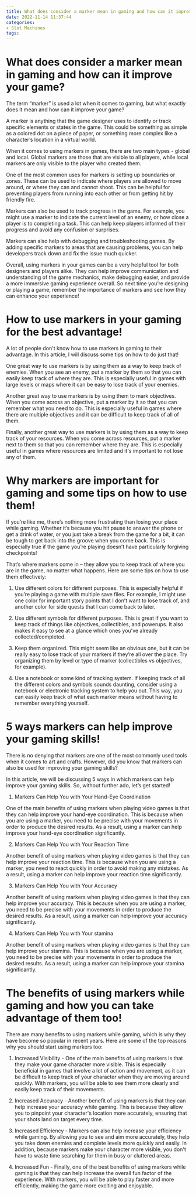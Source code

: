 ```yaml
---
title: What does consider a marker mean in gaming and how can it improve your game
date: 2022-11-14 11:37:44
categories:
- Slot Machines
tags:
---
```



#  What does consider a marker mean in gaming and how can it improve your game?

The term “marker” is used a lot when it comes to gaming, but what exactly does it mean and how can it improve your game?

A marker is anything that the game designer uses to identify or track specific elements or states in the game. This could be something as simple as a colored dot on a piece of paper, or something more complex like a character’s location in a virtual world.

When it comes to using markers in games, there are two main types - global and local. Global markers are those that are visible to all players, while local markers are only visible to the player who created them.

One of the most common uses for markers is setting up boundaries or zones. These can be used to indicate where players are allowed to move around, or where they can and cannot shoot. This can be helpful for preventing players from running into each other or from getting hit by friendly fire.

Markers can also be used to track progress in the game. For example, you might use a marker to indicate the current level of an enemy, or how close a player is to completing a task. This can help keep players informed of their progress and avoid any confusion or surprises.

Markers can also help with debugging and troubleshooting games. By adding specific markers to areas that are causing problems, you can help developers track down and fix the issue much quicker.

Overall, using markers in your games can be a very helpful tool for both designers and players alike. They can help improve communication and understanding of the game mechanics, make debugging easier, and provide a more immersive gaming experience overall. So next time you’re designing or playing a game, remember the importance of markers and see how they can enhance your experience!

#  How to use markers in your gaming for the best advantage!

A lot of people don't know how to use markers in gaming to their advantage. In this article, I will discuss some tips on how to do just that!

One great way to use markers is by using them as a way to keep track of enemies. When you see an enemy, put a marker by them so that you can easily keep track of where they are. This is especially useful in games with large levels or maps where it can be easy to lose track of your enemies.

Another great way to use markers is by using them to mark objectives. When you come across an objective, put a marker by it so that you can remember what you need to do. This is especially useful in games where there are multiple objectives and it can be difficult to keep track of all of them.

Finally, another great way to use markers is by using them as a way to keep track of your resources. When you come across resources, put a marker next to them so that you can remember where they are. This is especially useful in games where resources are limited and it's important to not lose any of them.

#  Why markers are important for gaming and some tips on how to use them!

If you’re like me, there’s nothing more frustrating than losing your place while gaming. Whether it’s because you hit pause to answer the phone or get a drink of water, or you just take a break from the game for a bit, it can be tough to get back into the groove when you come back. This is especially true if the game you’re playing doesn’t have particularly forgiving checkpoints!

That’s where markers come in – they allow you to keep track of where you are in the game, no matter what happens. Here are some tips on how to use them effectively:

1) Use different colors for different purposes. This is especially helpful if you’re playing a game with multiple save files. For example, I might use one color for important story points that I don’t want to lose track of, and another color for side quests that I can come back to later.

2) Use different symbols for different purposes. This is great if you want to keep track of things like objectives, collectibles, and powerups. It also makes it easy to see at a glance which ones you’ve already collected/completed.

3) Keep them organized. This might seem like an obvious one, but it can be really easy to lose track of your markers if they’re all over the place. Try organizing them by level or type of marker (collectibles vs objectives, for example).

4) Use a notebook or some kind of tracking system. If keeping track of all the different colors and symbols sounds daunting, consider using a notebook or electronic tracking system to help you out. This way, you can easily keep track of what each marker means without having to remember everything yourself.

#  5 ways markers can help improve your gaming skills!

There is no denying that markers are one of the most commonly used tools when it comes to art and crafts. However, did you know that markers can also be used for improving your gaming skills?

In this article, we will be discussing 5 ways in which markers can help improve your gaming skills. So, without further ado, let’s get started!

1. Markers Can Help You with Your Hand-Eye Coordination

One of the main benefits of using markers when playing video games is that they can help improve your hand-eye coordination. This is because when you are using a marker, you need to be precise with your movements in order to produce the desired results. As a result, using a marker can help improve your hand-eye coordination significantly.

2. Markers Can Help You with Your Reaction Time

Another benefit of using markers when playing video games is that they can help improve your reaction time. This is because when you are using a marker, you need to react quickly in order to avoid making any mistakes. As a result, using a marker can help improve your reaction time significantly.

3. Markers Can Help You with Your Accuracy

Another benefit of using markers when playing video games is that they can help improve your accuracy. This is because when you are using a marker, you need to be precise with your movements in order to produce the desired results. As a result, using a marker can help improve your accuracy significantly.

4. Markers Can Help You with Your stamina

Another benefit of using markers when playing video games is that they can help improve your stamina. This is because when you are using a marker, you need to be precise with your movements in order to produce the desired results. As a result, using a marker can help improve your stamina significantly.

#  The benefits of using markers while gaming and how you can take advantage of them too!

There are many benefits to using markers while gaming, which is why they have become so popular in recent years. Here are some of the top reasons why you should start using markers too:

1. Increased Visibility - One of the main benefits of using markers is that they make your game character more visible. This is especially beneficial in games that involve a lot of action and movement, as it can be difficult to keep track of your character when they are moving around quickly. With markers, you will be able to see them more clearly and easily keep track of their movements.

2. Increased Accuracy - Another benefit of using markers is that they can help increase your accuracy while gaming. This is because they allow you to pinpoint your character's location more accurately, ensuring that your shots land on target every time.

3. Increased Efficiency - Markers can also help increase your efficiency while gaming. By allowing you to see and aim more accurately, they help you take down enemies and complete levels more quickly and easily. In addition, because markers make your character more visible, you don't have to waste time searching for them in busy or cluttered areas.

4. Increased Fun - Finally, one of the best benefits of using markers while gaming is that they can help increase the overall fun factor of the experience. With markers, you will be able to play faster and more efficiently, making the game more exciting and enjoyable.
